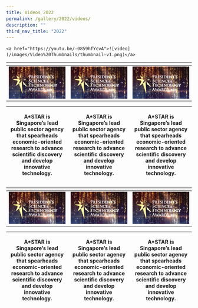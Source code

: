 ```yaml
---
title: Videos 2022
permalink: /gallery/2022/videos/
description: ""
third_nav_title: "2022"
---
```

```
<a href="https://youtu.be/-0859hfYcvA">![video](/images/Video%20Thumbnails/thumbnail-v1.png)</a>
```
| <p style="display:none">Column 1</p> | <p style="display:none">Column 2</p> | <p style="display:none">Column 3</p> |
| -------- | -------- | -------- |
|<a href="https://youtu.be/-0859hfYcvA"> ![video](/images/Video%20Thumbnails/thumbnail-v1.png)</a>     |<a href="https://youtu.be/-0859hfYcvA"> ![video](/images/Video%20Thumbnails/thumbnail-v1.png)</a>     | <a href="https://youtu.be/-0859hfYcvA">![video](/images/Video%20Thumbnails/thumbnail-v1.png)</a>     |



| <p>A\*STAR is Singapore’s lead public sector agency that spearheads economic-oriented research to advance scientific discovery and develop innovative technology.</p> | <p>A\*STAR is Singapore’s lead public sector agency that spearheads economic-oriented research to advance scientific discovery and develop innovative technology.</p>  | <p>A\*STAR is Singapore’s lead public sector agency that spearheads economic-oriented research to advance scientific discovery and develop innovative technology.</p>  |
| -------- | -------- | -------- |


| <p style="display:none">Column 1</p> | <p style="display:none">Column 2</p> | <p style="display:none">Column 3</p> |
| -------- | -------- | -------- |
|<a href="https://youtu.be/-0859hfYcvA"> ![video](/images/Video%20Thumbnails/thumbnail-v1.png)</a>     |<a href="https://youtu.be/-0859hfYcvA"> ![video](/images/Video%20Thumbnails/thumbnail-v1.png)</a>     | <a href="https://youtu.be/-0859hfYcvA">![video](/images/Video%20Thumbnails/thumbnail-v1.png)</a>     |



| <p>A\*STAR is Singapore’s lead public sector agency that spearheads economic-oriented research to advance scientific discovery and develop innovative technology.</p> | <p>A\*STAR is Singapore’s lead public sector agency that spearheads economic-oriented research to advance scientific discovery and develop innovative technology.</p>  | <p>A\*STAR is Singapore’s lead public sector agency that spearheads economic-oriented research to advance scientific discovery and develop innovative technology.</p>  |
| -------- | -------- | -------- |
```

```